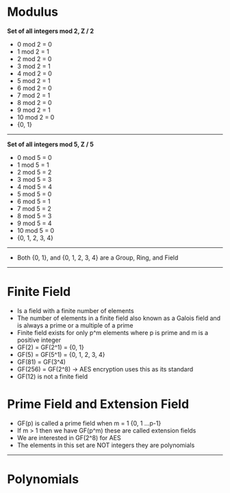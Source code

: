 # Modulus

**Set of all integers mod 2, Z / 2**

- 0 mod 2 = 0
- 1 mod 2 = 1
- 2 mod 2 = 0
- 3 mod 2 = 1
- 4 mod 2 = 0
- 5 mod 2 = 1
- 6 mod 2 = 0
- 7 mod 2 = 1
- 8 mod 2 = 0
- 9 mod 2 = 1
- 10 mod 2 = 0
- {0, 1}

---

**Set of all integers mod 5, Z / 5**

- 0 mod 5 = 0
- 1 mod 5 = 1
- 2 mod 5 = 2
- 3 mod 5 = 3
- 4 mod 5 = 4
- 5 mod 5 = 0
- 6 mod 5 = 1
- 7 mod 5 = 2
- 8 mod 5 = 3
- 9 mod 5 = 4
- 10 mod 5 = 0
- {0, 1, 2, 3, 4}

---

- Both {0, 1}, and {0, 1, 2, 3, 4} are a Group, Ring, and Field

---

# Finite Field

- Is a field with a finite number of elements
- The number of elements in a finite field also known as a Galois field and is always a prime or a multiple of a prime
- Finite field exists for only p^m elements where p is prime and m is a positive integer
- GF(2) = GF(2^1) = {0, 1}
- GF(5) = GF(5^1) = {0, 1, 2, 3, 4}
- GF(81) = GF(3^4)
- GF(256) = GF(2^8) -> AES encryption uses this as its standard
- GF(12) is not a finite field

# Prime Field and Extension Field

- GF(p) is called a prime field when m = 1 {0, 1 ...p-1}
- If m > 1 then we have GF(p^m) these are called extension fields
- We are interested in GF(2^8) for AES
- The elements in this set are NOT integers they are polynomials

---

# Polynomials
